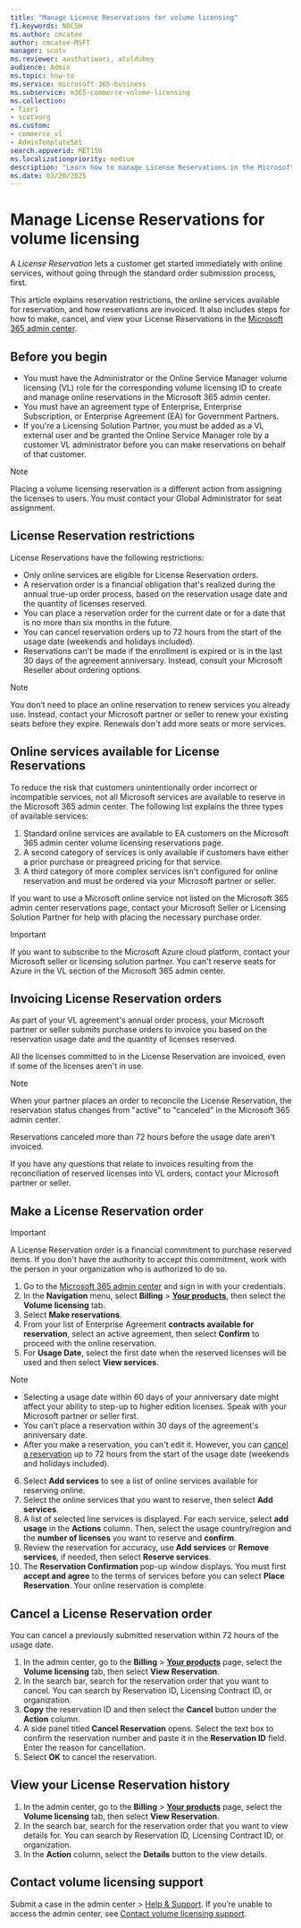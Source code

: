 ```yaml
---
title: "Manage License Reservations for volume licensing"
f1.keywords: NOCSH
ms.author: cmcatee
author: cmcatee-MSFT
manager: scotv
ms.reviewer: aasthatiwari, atuldubey
audience: Admin
ms.topic: how-to 
ms.service: microsoft-365-business
ms.subservice: m365-commerce-volume-licensing
ms.collection:
- Tier1
- scotvorg
ms.custom: 
- commerce_vl
- AdminTemplateSet
search.appverid: MET150
ms.localizationpriority: medium
description: "Learn how to manage License Reservations in the Microsoft 365 admin center."
ms.date: 03/28/2025
---
```


# Manage License Reservations for volume licensing

A *License Reservation* lets a customer get started immediately with online services, without going through the standard order submission process, first.

This article explains reservation restrictions, the online services available for reservation, and how reservations are invoiced. It also includes steps for how to make, cancel, and view your License Reservations in the <a href="https://go.microsoft.com/fwlink/p/?linkid=2024339" target="_blank">Microsoft 365 admin center</a>.

## Before you begin

- You must have the Administrator or the Online Service Manager volume licensing (VL) role for the corresponding volume licensing ID to create and manage online reservations in the Microsoft 365 admin center.
- You must have an agreement type of Enterprise, Enterprise Subscription, or Enterprise Agreement (EA) for Government Partners.
- If you're a Licensing Solution Partner, you must be added as a VL external user and be granted the Online Service Manager role by a customer VL administrator before you can make reservations on behalf of that customer.

> [!NOTE]
> Placing a volume licensing reservation is a different action from assigning the licenses to users. You must contact your Global Administrator for seat assignment.

## License Reservation restrictions

License Reservations have the following restrictions:

- Only online services are eligible for License Reservation orders.
- A reservation order is a financial obligation that's realized during the annual true-up order process, based on the reservation usage date and the quantity of licenses reserved.
- You can place a reservation order for the current date or for a date that is no more than six months in the future.
- You can cancel reservation orders up to 72 hours from the start of the usage date (weekends and holidays included).
- Reservations can't be made if the enrollment is expired or is in the last 30 days of the agreement anniversary. Instead, consult your Microsoft Reseller about ordering options.

> [!NOTE]
> You don’t need to place an online reservation to renew services you already use. Instead, contact your Microsoft partner or seller to renew your existing seats before they expire. Renewals don't add more seats or more services.

## Online services available for License Reservations

To reduce the risk that customers unintentionally order incorrect or incompatible services, not all Microsoft services are available to reserve in the Microsoft 365 admin center. The following list explains the three types of available services:

1. Standard online services are available to EA customers on the Microsoft 365 admin center volume licensing reservations page.
2. A second category of services is only available if customers have either a prior purchase or preagreed pricing for that service.
3. A third category of more complex services isn't configured for online reservation and must be ordered via your Microsoft partner or seller.

If you want to use a Microsoft online service not listed on the Microsoft 365 admin center reservations page, contact your Microsoft Seller or Licensing Solution Partner for help with placing the necessary purchase order.

> [!IMPORTANT]
> If you want to subscribe to the Microsoft Azure cloud platform, contact your Microsoft seller or licensing solution partner. You can't reserve seats for Azure in the VL section of the Microsoft 365 admin center.

## Invoicing License Reservation orders

As part of your VL agreement's annual order process, your Microsoft partner or seller submits purchase orders to invoice you based on the reservation usage date and the quantity of licenses reserved.

All the licenses committed to in the License Reservation are invoiced, even if some of the licenses aren't in use.

> [!NOTE]
> When your partner places an order to reconcile the License Reservation, the reservation status changes from "active" to "canceled" in the Microsoft 365 admin center.

Reservations canceled more than 72 hours before the usage date aren't invoiced.

If you have any questions that relate to invoices resulting from the reconciliation of reserved licenses into VL orders, contact your Microsoft partner or seller.

## Make a License Reservation order

> [!IMPORTANT]
> A License Reservation order is a financial commitment to purchase reserved items. If you don't have the authority to accept this commitment, work with the person in your organization who is authorized to do so.

1. Go to the <a href="https://go.microsoft.com/fwlink/p/?linkid=2024339" target="_blank">Microsoft 365 admin center</a> and sign in with your credentials.
2. In the **Navigation** menu, select **Billing** > <a href="https://go.microsoft.com/fwlink/p/?linkid=842054" target="_blank">**Your products**</a>, then select the **Volume licensing** tab.
3. Select **Make reservations**.
4. From your list of Enterprise Agreement **contracts available for reservation**, select an active agreement, then select **Confirm** to proceed with the online reservation.
5. For **Usage Date**, select the first date when the reserved licenses will be used and then select **View services**.

> [!NOTE]
>
> - Selecting a usage date within 60 days of your anniversary date might affect your ability to step-up to higher edition licenses. Speak with your Microsoft partner or seller first.
> - You can’t place a reservation within 30 days of the agreement's anniversary date.
> - After you make a reservation, you can't edit it. However, you can [cancel a reservation](#cancel-a-license-reservation-order) up to 72 hours from the start of the usage date (weekends and holidays included).

6. Select **Add services** to see a list of online services available for reserving online.
7. Select the online services that you want to reserve, then select **Add services**.
8. A list of selected line services is displayed. For each service, select **add usage** in the **Actions** column. Then, select the usage country/region and the **number of licenses** you want to reserve and **confirm**.
9. Review the reservation for accuracy, use **Add services** or **Remove services**, if needed, then select **Reserve services**.
10. The **Reservation Confirmation** pop-up window displays. You must first **accept and agree** to the terms of services before you can select **Place Reservation**. Your online reservation is complete.

## Cancel a License Reservation order

You can cancel a previously submitted reservation within 72 hours of the usage date.

1. In the admin center, go to the **Billing** > <a href="https://go.microsoft.com/fwlink/p/?linkid=842054" target="_blank">**Your products**</a> page, select the **Volume licensing** tab, then select **View Reservation**.
2. In the search bar, search for the reservation order that you want to cancel. You can search by Reservation ID, Licensing Contract ID, or organization.
3. **Copy** the reservation ID and then select the **Cancel** button under the **Action** column.
4. A side panel titled **Cancel Reservation** opens. Select the text box to confirm the reservation number and paste it in the **Reservation ID** field. Enter the reason for cancellation.
5. Select **OK** to cancel the reservation.

## View your License Reservation history

1. In the admin center, go to the **Billing** > <a href="https://go.microsoft.com/fwlink/p/?linkid=842054" target="_blank">**Your products**</a> page, select the **Volume licensing** tab, then select **View Reservation**.
2. In the search bar, search for the reservation order that you want to view details for. You can search by Reservation ID, Licensing Contract ID, or organization.
3. In the **Action** column, select the **Details** button to the view details.

## Contact volume licensing support

Submit a case in the admin center > <a href="https://go.microsoft.com/fwlink/p/?linkid=2166757" target="_blank">Help & Support</a>. If you’re unable to access the admin center, see [Contact volume licensing support](contact-vl-support.md).
